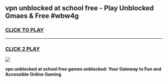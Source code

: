 
## vpn unblocked at school free - Play Unblocked Gmaes & Free #wbw4g
<h3>
<a href="https://news.freeplayer.one?title=vpn_unblocked_at_school_free&ref=24F">CLICK TO PLAY</a></h3>
<hr>

<h3>
<a href="https://news.freeplayer.one?title=vpn_unblocked_at_school_free&ref=24F">CLICK 2 PLAY</a>
  
</h3>

<a href="https://news.freeplayer.one?title=vpn_unblocked_at_school_free&ref=24F/"><img src="https://clearcache.store/games.png"></a>


**vpn unblocked at school free games unblocked: Your Gateway to Fun and Accessible Online Gaming**
